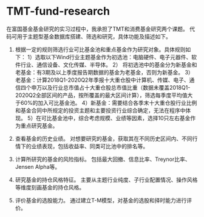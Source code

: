 # TMT-fund-research
在富国基金基金研究的实习过程中，我承担了TMT和消费基金研究两个课题。
代码可用于主题型基金数据库搭建、筛选和研究，具体功能及描述如下。

1.	根据一定的规则筛选行业可比基金池和重点基金作为研究对象。具体规则如下：
1）选取以下Wind行业主题基金作为初选池：电脑硬件、电子元器件、软件行业、通信设备、文化传媒、半导体。
2） 将初选池中的基金分为新基金和老基金：有3期及以上季度报告期数据的基金为老基金，否则为新基金。
3）老基金：计算2018Q1-2020Q2年季报十大重仓股中计算机、传媒、电子、通信四个申万以及行业总市值占十大重仓股总市值比重（数据未覆盖2018Q1-2020Q2全部区间的产品，按所覆盖的最大区间计算），筛选每季度平均值大于60%的加入可比基金池。
4）新基金：需要结合各季末十大重仓股行业比例和基金合同中所规定的投资主题和主要投资行业综合确定，无法在程序中体现。
5）在可比基金池中，综合考虑规模、业绩等因素，选择10只左右基金作为重点研究基金。

2.	查看基金的历史业绩。
对想要研究的基金，获取其在不同历史区间内、不同行情下的业绩表现，包括收益率、同类可比池中的排名等。
3.	计算所研究的基金的风险指标。
包括最大回撤、信息比率、Treynor比率、Jensen Alpha等。
4.	研究基金的持仓风格特征。
主要从主题行业纯度、子行业配置情况、操作风格等维度刻画基金的持仓风格。
5.	评价基金的选股能力。
通过建立T-M模型，对基金的选股和择时能力进行评价。
